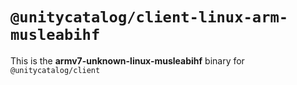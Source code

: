 # `@unitycatalog/client-linux-arm-musleabihf`

This is the **armv7-unknown-linux-musleabihf** binary for `@unitycatalog/client`
